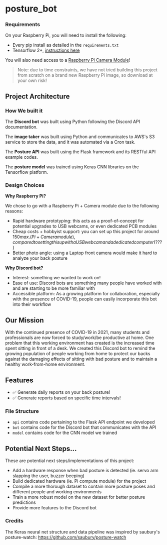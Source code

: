 # posture_bot

### Requirements
On your Raspberry Pi, you will need to install the following:
- Every pip install as detailed in the `requirements.txt`
- Tensorflow 2+, [instructions here](https://www.youtube.com/watch?v=GNRg2P8Vqqs)

You will also need access to a [Raspberry Pi Camera Module](https://projects.raspberrypi.org/en/projects/getting-started-with-picamera)!

> Note: due to time constraints, we have not tried building this project from scratch on a brand new Raspberry Pi image, so download at your own risk!

## Project Architecture

### How We built it

The **Discord bot** was built using Python following the Discord API documentation.

The **image taker** was built using Python and communicates to AWS's S3 service to store the data, and it was automated via a Cron task.

The **Posture API** was built using the Flask framework and its RESTful API example codes.

The **posture model** was trained using Keras CNN libraries on the Tensorflow platform.

### Design Choices

**Why Raspberry Pi?**

We chose to go with a Raspberry Pi + Camera module due to the following reasons:
- Rapid hardware prototyping: this acts as a proof-of-concept for potential upgrades to USB webcams, or even dedicated PCB modules
- Cheap costs + hobbyist support: you can set up this project for around $150 max. (Pi + Camera module), compared to setting this up with a USB webcam and a dedicated computer ($???)
- Better photo angle: using a Laptop front camera would make it hard to analyze your back posture

**Why Discord bot?**

- Interest: something we wanted to work on!
- Ease of use: Discord bots are something many people have worked with and are starting to be more familiar with
- Accessible platform: As a growing platform for collaboration, especially with the presence of COVID-19, people can easily incorporate this bot into their workflow

## Our Mission
With the continued presence of COVID-19 in 2021, many students and professionals are now forced to study/work/be productive at home. One problem that this working environment has created is the increased time spent sitting in front of a desk. We created this Discord bot to remind the growing population of people working from home to protect our backs against the damaging effects of sitting with bad posture and to maintain a healthy work-from-home environment.

## Features
- ✅ Generate daily reports on your back posture!
- ✅ Generate reports based on specific time intervals!

### File Structure
- `api` contains code pertaining to the Flask API endpoint we developed
- `bot` contains code for the Discord bot that communicates with the API
- `model` contains code for the CNN model we trained

## Potential Next Steps...
These are potential next steps/implementations of this project:
- Add a hardware response when bad posture is detected (ie. servo arm slapping the user, buzzer beeping)
- Build dedicated hardware (ie. Pi compute module) for the project
- Compile a more thorough dataset to contain more posture poses and different people and working environments
- Train a more robust model on the new dataset for better posture predictions
- Provide more features to the Discord bot

### Credits
The Keras neural net structure and data pipeline was inspired by saubury's posture-watch: https://github.com/saubury/posture-watch

